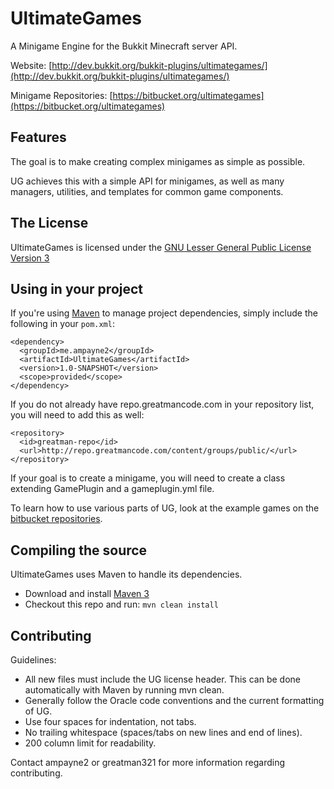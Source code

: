 UltimateGames
=============

A Minigame Engine for the Bukkit Minecraft server API.

Website: [http://dev.bukkit.org/bukkit-plugins/ultimategames/](http://dev.bukkit.org/bukkit-plugins/ultimategames/)

Minigame Repositories: [https://bitbucket.org/ultimategames](https://bitbucket.org/ultimategames)

Features
--------

The goal is to make creating complex minigames as simple as possible.

UG achieves this with a simple API for minigames, as well as many managers, utilities, and templates for common game components.

The License
-----------

UltimateGames is licensed under the [GNU Lesser General Public License Version 3](https://github.com/ampayne2/UltimateGames/blob/master/LICENSE.txt)

Using in your project
---------------------

If you're using [Maven](http://maven.apache.org/download.html) to manage project dependencies, simply include the following in your `pom.xml`:

    <dependency>
      <groupId>me.ampayne2</groupId>
      <artifactId>UltimateGames</artifactId>
      <version>1.0-SNAPSHOT</version>
      <scope>provided</scope>
    </dependency>

If you do not already have repo.greatmancode.com in your repository list, you will need to add this as well:

    <repository>
      <id>greatman-repo</id>
      <url>http://repo.greatmancode.com/content/groups/public/</url>
    </repository>
		
If your goal is to create a minigame, you will need to create a class extending GamePlugin and a gameplugin.yml file.

To learn how to use various parts of UG, look at the example games on the [bitbucket repositories](https://bitbucket.org/ultimategames).

Compiling the source
--------------------

UltimateGames uses Maven to handle its dependencies.

* Download and install [Maven 3](http://maven.apache.org/download.html)  
* Checkout this repo and run: `mvn clean install`

Contributing
------------

Guidelines:
* All new files must include the UG license header. This can be done automatically with Maven by running mvn clean.
* Generally follow the Oracle code conventions and the current formatting of UG.
* Use four spaces for indentation, not tabs.
* No trailing whitespace (spaces/tabs on new lines and end of lines).
* 200 column limit for readability.

Contact ampayne2 or greatman321 for more information regarding contributing.
